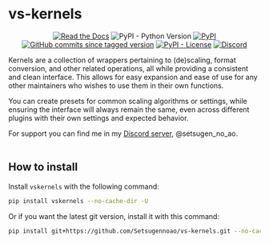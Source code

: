 # vs-kernels

<p align="center">
    <a href="https://vskernels.encode.moe"><img alt="Read the Docs" src="https://img.shields.io/readthedocs/vs-kernels"></a>
    <img alt="PyPI - Python Version" src="https://img.shields.io/pypi/pyversions/vskernels">
    <a href="https://pypi.org/project/vskernels/"><img alt="PyPI" src="https://img.shields.io/pypi/v/vskernels"></a>
    <a href="https://github.com/Setsugennoao/vs-kernels/commits/master"><img alt="GitHub commits since tagged version" src="https://img.shields.io/github/commits-since/Setsugennoao/vs-kernels/latest"></a>
    <a href="https://github.com/Setsugennoao/vs-kernels/blob/master/LICENSE"><img alt="PyPI - License" src="https://img.shields.io/pypi/l/vskernels"></a>
    <a href="https://discord.gg/setsugen"><img alt="Discord" src="https://img.shields.io/discord/856381934052704266?label=discord"></a>
</p>

Kernels are a collection of wrappers pertaining to (de)scaling, format conversion, and other related operations, all while providing a consistent and clean interface. This allows for easy expansion and ease of use for any other maintainers who wishes to use them in their own functions.

You can create presets for common scaling algorithms or settings, while ensuring the interface will always remain the same, even across different plugins with their own settings and expected behavior.

For support you can find me in my [Discord server](https://discord.gg/setsugen), @setsugen_no_ao. <br><br>

## How to install

Install `vskernels` with the following command:

```sh
pip install vskernels --no-cache-dir -U
```

Or if you want the latest git version, install it with this command:

```sh
pip install git+https://github.com/Setsugennoao/vs-kernels.git --no-cache-dir -U
```
